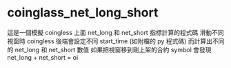 # coinglass_net_long_short
這是一個模擬 coingless 上面 net_long 和 net_short 指標計算的程式碼
滑動不同視窗時 coingless 後端會設定不同 start_time (如附檔的 py 程式碼) 而計算出不同的 net_long 和 net_short 數值
如果把視窗移到剛上架的合約 symbol 會發現 net_long + net_short = oi
